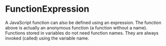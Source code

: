 # FunctionExpression
A JavaScript function can also be defined using an expression.
The function above is actually an anonymous function (a function without a name).
Functions stored in variables do not need function names. They are always invoked (called) using the variable name.
